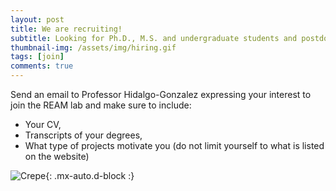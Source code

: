 ```yaml
---
layout: post
title: We are recruiting!
subtitle: Looking for Ph.D., M.S. and undergraduate students and postdocs
thumbnail-img: /assets/img/hiring.gif
tags: [join]
comments: true
---
```


Send an email to Professor Hidalgo-Gonzalez expressing your interest to join the REAM lab and make sure to include:
 - Your CV, 
 - Transcripts of your degrees, 
 - What type of projects motivate you (do not limit yourself to what is listed on the website)


![Crepe](https://media.giphy.com/media/3oKIPz6FWhfMAOsZAk/giphy.gif){: .mx-auto.d-block :}


